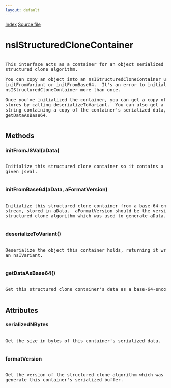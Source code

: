 ```yaml
---
layout: default
---
```

<div id='links'><a href="../index.html">Index</a>
<a href="http://dxr.mozilla.org/mozilla-central/source/dom/interfaces/base/nsIStructuredCloneContainer.idl">Source file</a>
</div>

# nsIStructuredCloneContainer #
<pre>  
This interface acts as a container for an object serialized using the  
structured clone algorithm.  
  
You can copy an object into an nsIStructuredCloneContainer using  
initFromVariant or initFromBase64.  It's an error to initialize an  
nsIStructuredCloneContainer more than once.  
  
Once you've initialized the container, you can get a copy of the object it  
stores by calling deserializeToVariant.  You can also get a base-64-encoded  
string containing a copy of the container's serialized data, using  
getDataAsBase64.  
  
</pre>
## Methods ##

### initFromJSVal(aData) ###
<pre>  
Initialize this structured clone container so it contains a clone of the  
given jsval.  
  
</pre>
### initFromBase64(aData, aFormatVersion) ###
<pre>  
Initialize this structured clone container from a base-64-encoded byte  
stream, stored in aData.  aFormatVersion should be the version of the  
structured clone algorithm which was used to generate aData.  
  
</pre>
### deserializeToVariant() ###
<pre>  
Deserialize the object this container holds, returning it wrapped as  
an nsIVariant.  
  
</pre>
### getDataAsBase64() ###
<pre>  
Get this structured clone container's data as a base-64-encoded string.  
  
</pre>
## Attributes ##

### serializedNBytes ###
<pre>  
Get the size in bytes of this container's serialized data.  
  
</pre>
### formatVersion ###
<pre>  
Get the version of the structured clone algorithm which was used to  
generate this container's serialized buffer.  
  
</pre>